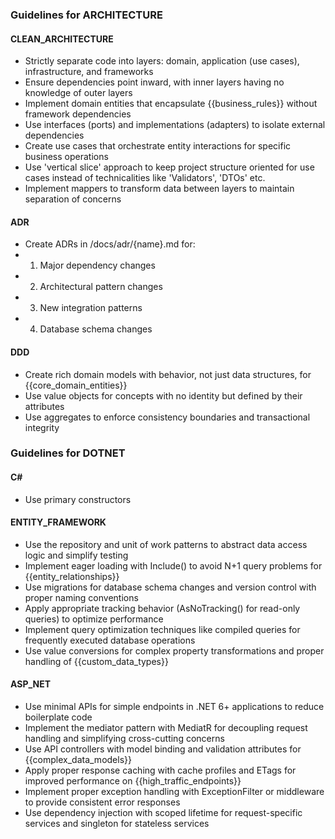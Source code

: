 ### Guidelines for ARCHITECTURE

#### CLEAN_ARCHITECTURE

- Strictly separate code into layers: domain, application (use cases), infrastructure, and frameworks
- Ensure dependencies point inward, with inner layers having no knowledge of outer layers
- Implement domain entities that encapsulate {{business_rules}} without framework dependencies
- Use interfaces (ports) and implementations (adapters) to isolate external dependencies
- Create use cases that orchestrate entity interactions for specific business operations
- Use 'vertical slice' approach to keep project structure oriented for use cases instead of technicalities like 'Validators', 'DTOs' etc.
- Implement mappers to transform data between layers to maintain separation of concerns

#### ADR

- Create ADRs in /docs/adr/{name}.md for:
- 1) Major dependency changes
- 2) Architectural pattern changes
- 3) New integration patterns
- 4) Database schema changes

#### DDD

- Create rich domain models with behavior, not just data structures, for {{core_domain_entities}}
- Use value objects for concepts with no identity but defined by their attributes
- Use aggregates to enforce consistency boundaries and transactional integrity

### Guidelines for DOTNET

#### C#
- Use primary constructors

#### ENTITY_FRAMEWORK

- Use the repository and unit of work patterns to abstract data access logic and simplify testing
- Implement eager loading with Include() to avoid N+1 query problems for {{entity_relationships}}
- Use migrations for database schema changes and version control with proper naming conventions
- Apply appropriate tracking behavior (AsNoTracking() for read-only queries) to optimize performance
- Implement query optimization techniques like compiled queries for frequently executed database operations
- Use value conversions for complex property transformations and proper handling of {{custom_data_types}}

#### ASP_NET

- Use minimal APIs for simple endpoints in .NET 6+ applications to reduce boilerplate code
- Implement the mediator pattern with MediatR for decoupling request handling and simplifying cross-cutting concerns
- Use API controllers with model binding and validation attributes for {{complex_data_models}}
- Apply proper response caching with cache profiles and ETags for improved performance on {{high_traffic_endpoints}}
- Implement proper exception handling with ExceptionFilter or middleware to provide consistent error responses
- Use dependency injection with scoped lifetime for request-specific services and singleton for stateless services